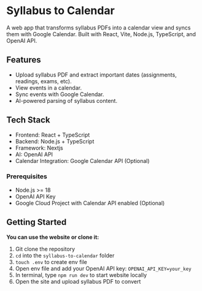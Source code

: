 # Syllabus to Calendar

A web app that transforms syllabus PDFs into a calendar view and syncs them with Google Calendar. Built with React, Vite, Node.js, TypeScript, and OpenAI API.

## Features

- Upload syllabus PDF and extract important dates (assignments, readings, exams, etc).
- View events in a calendar.
- Sync events with Google Calendar.
- AI-powered parsing of syllabus content.

## Tech Stack

- Frontend: React + TypeScript
- Backend: Node.js + TypeScript
- Framework: Nextjs
- AI: OpenAI API
- Calendar Integration: Google Calendar API (Optional)

### Prerequisites

- Node.js >= 18
- OpenAI API Key
- Google Cloud Project with Calendar API enabled (Optional)

## Getting Started

**You can use the website or clone it:**

1. Git clone the repository
2. `cd` into the `syllabus-to-calendar` folder
3. `touch .env` to create env file
4. Open env file and add your OpenAI API key: `OPENAI_API_KEY=your_key`
5. In terminal, type `npm run dev` to start website locally
6. Open the site and upload syllabus PDF to convert
